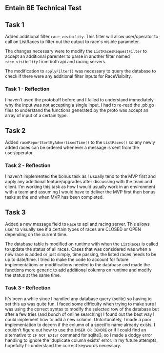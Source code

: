 ## Entain BE Technical Test

## Task 1
Added additional filter `race_visibility`. This filter will allow user/operator to call on ListRaces to filter out the output to race's visible parameter.

The changes necessary were to modify the `ListRacesRequestFilter` to accept an additional paremter to parse in another filter named `race_visibility` from both api and racing servers.

The modification to `applyFilter()` was necessary to query the database to check if there were any additional filter inputs for RaceVisibilty.

### Task 1 - Reflection
I haven't used the protobuff before and I failed to understand immediately why the input was not accepting a single input. I had to re-read the .pb.go files to understand the functions generated by the proto was accept an array of input of a certain type. 

## Task 2
Added `raceReportSortByAdvertisedTime()` to the `ListRaces()` so any newly added races can be ordered whenever a message is sent from the user/operator. 

### Task 2 - Reflection
I haven't implemented the bonus task as I usually tend to the MVP first and apply any additional feature/upgrades after discussing with the team and client. I'm working this task as how I would usually work in an environment with a team and assuming I would have to deliver the MVP first then bonus tasks at the end when MVP has been completed.

## Task 3
Added a new message field to `Race` to api and racing server. This allows user to visually see if a certain types of races are CLOSED or OPEN depending on the current time.

The database table is modified on runtime with when the `ListRaces` is called to update the status of all races. Cases that was considered was when a new race is added or just simply, time passing, the listed races needs to be up to date/time. I tried to make the code to account for future implementations or modifications needed to the database and made the functions more generic to add additional columns on runtime and modify the status at the same time.

### Task 3 - Reflection
It's been a while since I handled any database query (sqlite) so having to set this up was quite fun. I faced some difficulty when trying to make sure I was using the correct syntax to modify the selected row of the database but after a few tries (and bunch of online searching) I found out the best way I could implement how to add a new column. Unfortunately, I made a poor implementation to decern if the column of a specific name already exists. I couldn't figure out how to use the `INSER OR IGNORE` or if I could find an alternative to `IF NOT EXIST` command for sqlite3, so I made a dodgy error handling to ignore the 'duplicate column exists' error. In my future attempts, hopefully I'll understand the correct keywords necessary. 